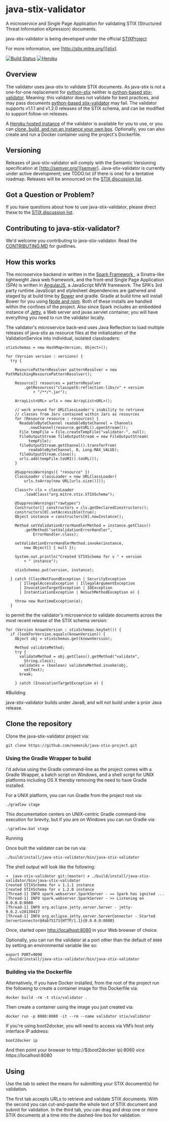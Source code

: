# <a name="intro"></a>java-stix-validator

A microservice and Single Page Application for validating STIX (Structured Threat Information eXpression) 
documents.

java-stix-validator is being developed under the official [STIXProject][stix project]

For more information, see [http://stix.mitre.org/][stix].

[![Build Status](https://api.travis-ci.org/STIXProject/java-stix-validator.svg)](https://travis-ci.org/STIXProject/java-stix-validator) [![Heroku](https://heroku-deployment-badges.herokuapp.com/?app=agile-journey-9583&style=flat)](http://agile-journey-9583.herokuapp.com)

## <a name="overview"></a>Overview

The validator uses java-stix to validate STIX documents. As java-stix is not a one-for-one replacement 
for [python-stix][python-stix] neither is [python-based stix-validator][stix-validator].  Meaning: this 
validator does not validate for best practices, and may pass documents [python-based stix-validator][stix-validator] 
may fail. The validator supports v1.1.1 and v1.2.0 releases of the STIX schema, and can 
be modified to support follow-on releases.

A [Heroku hosted instance][heroku instance] of the validator is available for
you to use, or you can [clone, build, and run an instance your own box](#building).
Optionally, you can also create and run a Docker container using the project's Dockerfile.

## <a name="versioning"></a>Versioning

Releases of java-stix-validator will comply with the Semantic Versioning specification 
at [http://semver.org/][semver]. Java-stix-validator is currently under active development; 
see TODO.txt (if there is one) for a tentative roadmap.  Releases will be announced on the [STIX 
discussion list][list]. 

## <a name="question"></a> Got a Question or Problem?
If you have questions about how to use java-stix-validator, please direct these to 
the [STIX discussion list][list].

## <a name="contribute"></a>Contributing to java-stix-validator?

We'd welcome you contributing to java-stix-validator. Read the [CONTRIBUTING.MD](CONTRIBUTING.MD) for guidlines.

## <a name="how-this-works"></a>How this works

The microservice backend in written in the [Spark Framework ][sparkjava], a Sinatra-like 
lightweight Java web framework, and the front-end Single Page Application (SPA) is written in 
[AngularJS][AngularJS], a JavaScript MVW framework.  The SPA's 3rd party runtime JavaScipt and 
stylesheet dependencies are gathered and staged by at build time by [Bower][bower] and gradle. 
Gradle at build time will install Bower for you using [Node and npm][node and npm].  Both of 
these installs are handled within the confines of the project. Also since Spark includes an 
embedded instance of [Jetty][Jetty], a Web server and javax.servlet container, you will have 
everything you need to run the validator locally.

The validator's microservice back-end uses Java Reflection to load multiple releases of 
java-stix as resource files at the initialization of the ValidationService into 
individual, isolated classloaders:

```
stixSchemas = new HashMap<Version, Object>();

for (Version version : versions) {
  try {

    ResourcePatternResolver patternResolver = new PathMatchingResourcePatternResolver();

    Resource[] resources = patternResolver
        .getResources("classpath:reflection-libs/v" + version
            + "/**/*.jar");

    ArrayList<URL> urls = new ArrayList<URL>();

    // work around for URLClassLoader's inability to retrieve
    // classes from Jars contained within Jars as resources
    for (Resource resource : resources) {
      ReadableByteChannel readableByteChannel = Channels
          .newChannel(resource.getURL().openStream());
      File tempFile = File.createTempFile("validator-", null);
      FileOutputStream fileOutputStream = new FileOutputStream(
          tempFile);
      fileOutputStream.getChannel().transferFrom(
          readableByteChannel, 0, Long.MAX_VALUE);
      fileOutputStream.close();
      urls.add(tempFile.toURI().toURL());
    }

    @SuppressWarnings({ "resource" })
    ClassLoader classLoader = new URLClassLoader(
        urls.toArray(new URL[urls.size()]));

    Class<?> cls = classLoader
        .loadClass("org.mitre.stix.STIXSchema");

    @SuppressWarnings("rawtypes")
    Constructor[] constructors = cls.getDeclaredConstructors();
    constructors[0].setAccessible(true);
    Object instance = constructors[0].newInstance();

    Method setValidationErrorHandlerMethod = instance.getClass()
        .getMethod("setValidationErrorHandler",
            ErrorHandler.class);

    setValidationErrorHandlerMethod.invoke(instance,
        new Object[] { null });

    System.out.println("Created STIXSchema for v " + version
        + " instance");

    stixSchemas.put(version, instance);

  } catch (ClassNotFoundException | SecurityException
      | IllegalAccessException | IllegalArgumentException
      | InvocationTargetException | IOException
      | InstantiationException | NoSuchMethodException e) {

    throw new RuntimeException(e);
  }
```

to permit the the validator's microservice to validate documents across the most 
recent release of the STIX schema version:

```
for (Version knownVersion : stixSchemas.keySet()) {
  if (lookForVersion.equals(knownVersion)) {
    Object obj = stixSchemas.get(knownVersion);

    Method validateMethod;
    try {
      validateMethod = obj.getClass().getMethod("validate",
        String.class);
      validates = (boolean) validateMethod.invoke(obj,
        xmlText);
      break;

    } catch (InvocationTargetException e) {

``` 

#<a name="building"></a>Building

java-stix-validator builds under Java8, and will not build under a 
prior Java release.

## <a name="cloning"></a>Clone the repository

Clone the java-stix-validator project via:

	git clone https://github.com/nemonik/java-stix-project.git

### <a name="gradle_wrapper"></a>Using the Gradle Wrapper to build

I'd advise using the Gradle command-line as the project comes with a Gradle 
Wrapper, a batch script on Windows, and a shell script for UNIX platforms 
including OS X thereby removing the need to have Gradle installed. 

For a UNIX platform, you can run Gradle from the project root via:

	./gradlew stage

This documentation centers on UNIX-centric Gradle command-line execution for 
brevity, but if you are on Windows you can run Gradle via:

	.\gradlew.bat stage

<a name="Running"></a>Running

Once built the validator can be run via:

	./build/install/java-stix-validator/bin/java-stix-validator

The shell output will look like the following:

	➜  java-stix-validator git:(master) ✗ ./build/install/java-stix-validator/bin/java-stix-validator
	Created STIXSchema for v 1.1.1 instance
	Created STIXSchema for v 1.2.0 instance
	[Thread-1] INFO spark.webserver.SparkServer - == Spark has ignited ...
	[Thread-1] INFO spark.webserver.SparkServer - >> Listening on 0.0.0.0:8080
	[Thread-1] INFO org.eclipse.jetty.server.Server - jetty-9.0.2.v20130417
	[Thread-1] INFO org.eclipse.jetty.server.ServerConnector - Started ServerConnector@4ab75171{HTTP/1.1}{0.0.0.0:8080}

Once, started open [http://localhost:8080][localhost] in your Web browser of choice.

Optionally, you can run the validator at a port other than the default of `8080`
by setting an environmental variable like so:

	export PORT=9090
	./build/install/java-stix-validator/bin/java-stix-validator

### <a name="building_via_docker"></a>Building via the Dockerfile

Alternatively, if you have Docker installed, from the root of the project run 
the following to create a container image for this Dockerfile via:

	docker build -rm -t stix/validator .

Then create a container using the image you just created via:

	docker run -p 8080:8080 -it --rm --name validator stix/validator

If you're using boot2docker, you will need to access via VM’s host only interface IP 
address:

	boot2docker ip

And then point your browser to http://$(boot2docker ip):8080 vice https://localhost:8080

## <a name="using"></a>Using

Use the tab to select the means for submitting your STIX document(s) for validation.

The first tab accepts URLs to retrieve and validate STIX documents.  With the second 
you can cut-and-paste the whole text of STIX document and submit for validation.  In 
the third tab, you can drag and drop one or more STIX documents at a time into the 
dashed-line box for validation.

[heroku instance]:http://agile-journey-9583.herokuapp.com
[bower]: http://bower.io/
[node and npm]: https://nodejs.org/
[Jetty]: http://www.eclipse.org/jetty/
[AngularJS]: https://angularjs.org/
[sparkjava]: http://sparkjava.com/
[localhost]: http://localhost:8080
[python-stix]: https://github.com/STIXProject/python-stix
[stix-validator]: https://github.com/STIXProject/stix-validator
[list]: https://stix.mitre.org/community/registration.html
[stix project]: http://stixproject.github.io/
[stix]: http://stix.mitre.org/
[semver]: http://semver.org/
